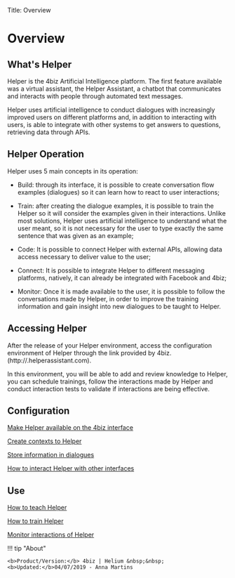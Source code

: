 Title: Overview
# Overview

## What's Helper

Helper is the 4biz Artificial Intelligence platform. The first feature available was a virtual assistant, the Helper Assistant, a chatbot that communicates and interacts with people through automated text messages. 

Helper uses artificial intelligence to conduct dialogues with increasingly improved users on different platforms and, in addition to interacting with users, is able to integrate with other systems to get answers to questions, retrieving data through APIs.

## Helper Operation

Helper uses 5 main concepts in its operation:

* Build: through its interface, it is possible to create conversation flow examples (dialogues) so it can learn how to react to user interactions;

* Train: after creating the dialogue examples, it is possible to train the Helper so it will consider the examples given in their interactions. Unlike most solutions, Helper uses artificial intelligence to understand what the user meant, so it is not necessary for the user to type exactly the same sentence that was given as an example;

* Code: It is possible to connect Helper with external APIs, allowing data access necessary to deliver value to the user;

* Connect: It is possible to integrate Helper to different messaging platforms, natively, it can already be integrated with Facebook and 4biz;

* Monitor: Once it is made available to the user, it is possible to follow the conversations made by Helper, in order to improve the training information and gain insight into new dialogues to be taught to Helper. 

## Accessing Helper

After the release of your Helper environment, access the configuration environment of Helper through the link provided by 4biz. (http://<Your-Instance>.helperassistant.com).

In this environment, you will be able to add and review knowledge to Helper, you can schedule trainings, follow the interactions made by Helper and conduct interaction tests to validate if interactions are being effective.


## Configuration

[Make Helper available on the 4biz interface](/en-us/helper/configuration/helper-4biz.html)

[Create contexts to Helper](/en-us/helper/configuration/context-helper.html)

[Store information in dialogues](/en-us/helper/configuration/store-dialog-helper.html)

[How to interact Helper with other interfaces](/en-us/helper/configuration/interact-helper.html)

## Use

[How to teach Helper](/en-us/helper/use/teach-helper.html)

[How to train Helper](/en-us/helper/use/trainning-helper.html)

[Monitor interactions of Helper](/en-us/helper/use/monitoring-helper.html)

!!! tip "About"

    <b>Product/Version:</b> 4biz | Helium &nbsp;&nbsp;
    <b>Updated:</b>04/07/2019 - Anna Martins


